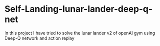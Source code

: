 # Self-Landing-lunar-lander-deep-q-net
In this project I have tried to solve the lunar lander v2 of openAI gym using Deep-Q network and action replay
